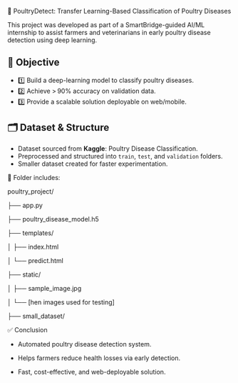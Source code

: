 🐔 PoultryDetect: Transfer Learning-Based Classification of Poultry Diseases

This project was developed as part of a SmartBridge-guided AI/ML internship to assist farmers and veterinarians in early poultry disease detection using deep learning.

## 🎯 Objective

- 1️⃣ Build a deep-learning model to classify poultry diseases.
- 2️⃣ Achieve > 90% accuracy on validation data.
- 3️⃣ Provide a scalable solution deployable on web/mobile.

## 🗂️ Dataset & Structure

- Dataset sourced from **Kaggle**: Poultry Disease Classification.
- Preprocessed and structured into `train`, `test`, and `validation` folders.
- Smaller dataset created for faster experimentation.

📁 Folder includes:

poultry_project/

├── app.py

├── poultry_disease_model.h5

├── templates/

│ ├── index.html

│ └── predict.html

├── static/

│ ├── sample_image.jpg

│ └── [hen images used for testing]

├── small_dataset/

✅ Conclusion

* Automated poultry disease detection system.

* Helps farmers reduce health losses via early detection.

* Fast, cost-effective, and web-deployable solution.


